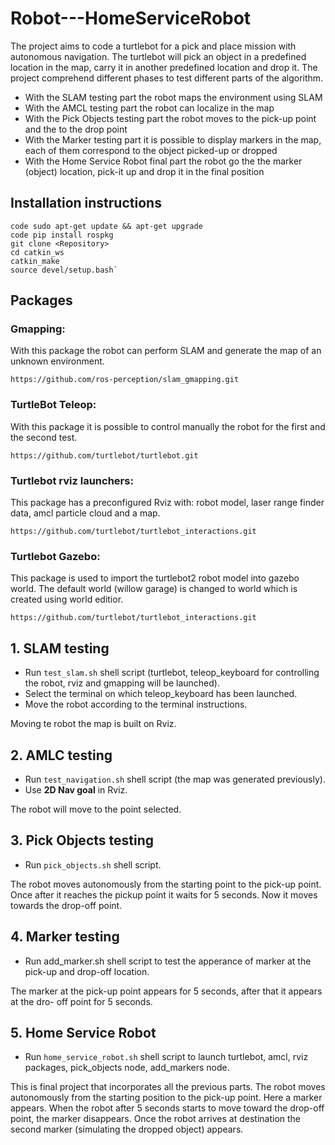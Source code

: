 # Robot---HomeServiceRobot
The project aims to code a turtlebot for a pick and place mission with autonomous navigation. The turtlebot will pick an object in a predefined location in the map, carry it in another predefined location and drop it. The project comprehend different phases to test different parts of the algorithm.

- With the SLAM testing part the robot maps the environment using SLAM
- With the AMCL testing part the robot can localize in the map
- With the Pick Objects testing part the robot moves to the pick-up point and the to the drop point
- With the Marker testing part it is possible to display markers in the map, each of them correspond to the object picked-up or dropped
- With the Home Service Robot final part the robot go the the marker (object) location, pick-it up and drop it in the final position

## Installation instructions

```
code sudo apt-get update && apt-get upgrade
code pip install rospkg
git clone <Repository>
cd catkin_ws
catkin_make
source devel/setup.bash`
```

## Packages
### Gmapping:
With this package the robot can perform SLAM and generate the map of an unknown environment.
```
https://github.com/ros-perception/slam_gmapping.git
```
### TurtleBot Teleop:
With this package it is possible to control manually the robot for the first and the second test.
```
https://github.com/turtlebot/turtlebot.git
```
### Turtlebot rviz launchers:
This package has a preconfigured Rviz with: robot model, laser range finder data, amcl particle cloud and a map.
```
https://github.com/turtlebot/turtlebot_interactions.git
```
### Turtlebot Gazebo:
This package is used to import the turtlebot2 robot model into gazebo world. The default world (willow garage) is changed to world which is created using world editior.
```
https://github.com/turtlebot/turtlebot_interactions.git
```
## 1. SLAM testing
- Run `test_slam.sh` shell script (turtlebot, teleop_keyboard for controlling the robot, rviz and gmapping will be launched).
- Select the terminal on which teleop_keyboard has been launched.
- Move the robot according to the terminal instructions.

Moving te robot the map is built on Rviz.

## 2. AMLC testing
- Run `test_navigation.sh` shell script (the map was generated previously). 
- Use **2D Nav goal** in Rviz. 

The robot will move to the point selected.

## 3. Pick Objects testing
- Run `pick_objects.sh` shell script.

The robot moves autonomously from the starting point to the pick-up point. Once after it reaches the pickup point it waits for 5 seconds. Now it moves towards the drop-off point. 
 
## 4. Marker testing
- Run add_marker.sh shell script to test the apperance of marker at the pick-up and drop-off location.

The marker at the pick-up point appears for 5 seconds, after that it appears at the dro- off point for 5 seconds.

## 5. Home Service Robot
- Run `home_service_robot.sh` shell script to launch turtlebot, amcl, rviz packages, pick_objects node, add_markers node.

This is final project that incorporates all the previous parts. The robot moves autonomously from the starting position to 
the pick-up point. Here a marker appears. When the robot after 5 seconds starts to move toward the drop-off point, the marker disappears. 
Once the robot arrives at destination the second marker (simulating the dropped object) appears. 












